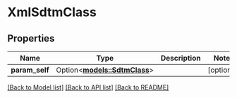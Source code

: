 # XmlSdtmClass

## Properties

Name | Type | Description | Notes
------------ | ------------- | ------------- | -------------
**param_self** | Option<[**models::SdtmClass**](SdtmClass.md)> |  | [optional]

[[Back to Model list]](../README.md#documentation-for-models) [[Back to API list]](../README.md#documentation-for-api-endpoints) [[Back to README]](../README.md)


